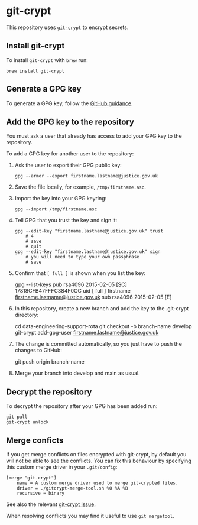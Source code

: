 # git-crypt

This repository uses [`git-crypt`](https://github.com/AGWA/git-crypt) to encrypt secrets.

## Install git-crypt

To install `git-crypt` with `brew` run:

    brew install git-crypt

## Generate a GPG key

To generate a GPG key, follow the [GitHub guidance](https://help.github.com/en/github/authenticating-to-github/generating-a-new-gpg-key#generating-a-gpg-key).

## Add the GPG key to the repository

You must ask a user that already has access to add your GPG key to the repository.

To add a GPG key for another user to the repository:

1.  Ask the user to export their GPG public key:

        gpg --armor --export firstname.lastname@justice.gov.uk

2.  Save the file locally, for example, `/tmp/firstname.asc`.
3.  Import the key into your GPG keyring:

        gpg --import /tmp/firstname.asc

4.  Tell GPG that you trust the key and sign it:

        gpg --edit-key "firstname.lastname@justice.gov.uk" trust
            # 4
            # save
            # quit
        gpg --edit-key "firstname.lastname@justice.gov.uk" sign
            # you will need to type your own passphrase
            # save

5.  Confirm that `[ full ]` is shown when you list the key:

    gpg --list-keys
    pub rsa4096 2015-02-05 [SC]
    17818CFB47FFFC384F0CC
    uid [ full ] firstname <firstname.lastname@justice.gov.uk>
    sub rsa4096 2015-02-05 [E]

6.  In this repository, create a new branch and add the key to the .git-crypt directory:

    cd data-engineering-support-rota
    git checkout -b branch-name develop
    git-crypt add-gpg-user firstname.lastname@justice.gov.uk

7.  The change is committed automatically, so you just have to push the changes to GitHub:

    git push origin branch-name

8.  Merge your branch into develop and main as usual.

## Decrypt the repository

To decrypt the repository after your GPG has been added run:

    git pull
    git-crypt unlock

## Merge conficts

If you get merge conflicts on files encrypted with git-crypt, by default you will not be able to see the conflicts. You can fix this behaviour by specifying this custom merge driver in your `.git/config`:

    [merge "git-crypt"]
        name = A custom merge driver used to merge git-crypted files.
        driver = ./gitcrypt-merge-tool.sh %O %A %B
        recursive = binary

See also the relevant [git-crypt issue](https://github.com/AGWA/git-crypt/issues/140#issuecomment-361031719).

When resolving conflicts you may find it useful to use `git mergetool`.
